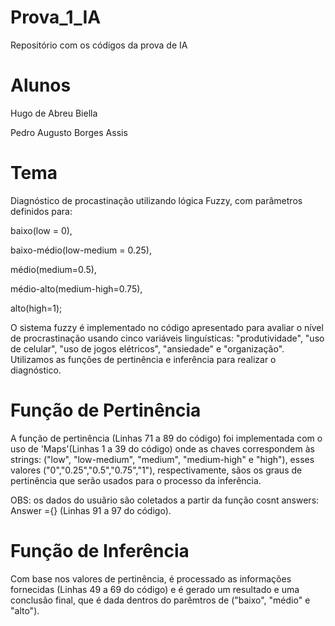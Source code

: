 # Prova_1_IA
Repositório com os códigos da prova de IA

# Alunos
Hugo de Abreu Biella

Pedro Augusto Borges Assis

# Tema
Diagnóstico de procastinação utilizando lógica Fuzzy, com parâmetros definidos para:

baixo(low = 0),

baixo-médio(low-medium = 0.25),

médio(medium=0.5),

médio-alto(medium-high=0.75),

alto(high=1);

O sistema fuzzy é implementado no código apresentado para avaliar o nível de procrastinação usando cinco variáveis linguísticas:
"produtividade", "uso de celular", "uso de jogos elétricos", "ansiedade" e "organização".
Utilizamos as funções de pertinência e inferência para realizar o diagnóstico.

# Função de Pertinência
A função de pertinência (Linhas 71 a 89 do código) foi implementada com o uso de 'Maps'(Linhas 1 a 39 do código) onde as chaves correspondem às strings:
("low", "low-medium", "medium", "medium-high" e "high"), esses valores ("0","0.25","0.5","0.75","1"), respectivamente, sãos os graus de pertinência
que serão usados para o processo da inferência.

OBS: os dados do usuãrio são coletados a partir da função cosnt answers: Answer ={} (Linhas 91 a 97 do código).

# Função de Inferência
Com base nos valores de pertinência, é processado as informações fornecidas (Linhas 49 a 69 do código) e é gerado um resultado e uma conclusão final,
que é dada dentros do parêmtros de ("baixo", "médio" e "alto").
